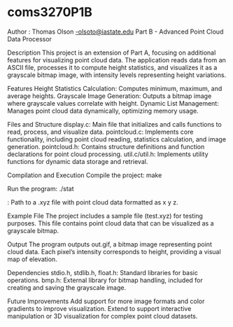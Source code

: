 # coms3270P1B
Author : Thomas Olson -olsoto@iastate.edu
Part B - Advanced Point Cloud Data Processor

Description
This project is an extension of Part A, focusing on additional features for visualizing point cloud data. The application reads data from an ASCII file, processes it to compute height statistics, and visualizes it as a grayscale bitmap image, with intensity levels representing height variations.

Features
Height Statistics Calculation: Computes minimum, maximum, and average heights.
Grayscale Image Generation: Outputs a bitmap image where grayscale values correlate with height.
Dynamic List Management: Manages point cloud data dynamically, optimizing memory usage.

Files and Structure
display.c: Main file that initializes and calls functions to read, process, and visualize data.
pointcloud.c: Implements core functionality, including point cloud reading, statistics calculation, and image generation.
pointcloud.h: Contains structure definitions and function declarations for point cloud processing.
util.c/util.h: Implements utility functions for dynamic data storage and retrieval.

Compilation and Execution
Compile the project:
make

Run the program:
./stat <filename>

<filename>: Path to a .xyz file with point cloud data formatted as x y z.

Example File
The project includes a sample file (test.xyz) for testing purposes. This file contains point cloud data that can be visualized as a grayscale bitmap.

Output
The program outputs out.gif, a bitmap image representing point cloud data. Each pixel’s intensity corresponds to height, providing a visual map of elevation.

Dependencies
stdio.h, stdlib.h, float.h: Standard libraries for basic operations.
bmp.h: External library for bitmap handling, included for creating and saving the grayscale image.

Future Improvements
Add support for more image formats and color gradients to improve visualization.
Extend to support interactive manipulation or 3D visualization for complex point cloud datasets.